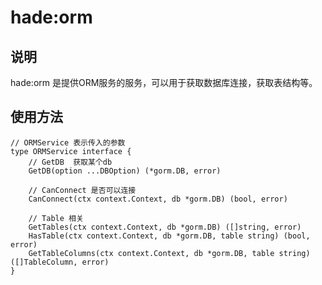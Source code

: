 # hade:orm

## 说明

hade:orm 是提供ORM服务的服务，可以用于获取数据库连接，获取表结构等。

## 使用方法

```
// ORMService 表示传入的参数
type ORMService interface {
	// GetDB  获取某个db
	GetDB(option ...DBOption) (*gorm.DB, error)

	// CanConnect 是否可以连接
	CanConnect(ctx context.Context, db *gorm.DB) (bool, error)

	// Table 相关
	GetTables(ctx context.Context, db *gorm.DB) ([]string, error)
	HasTable(ctx context.Context, db *gorm.DB, table string) (bool, error)
	GetTableColumns(ctx context.Context, db *gorm.DB, table string) ([]TableColumn, error)
}

```

